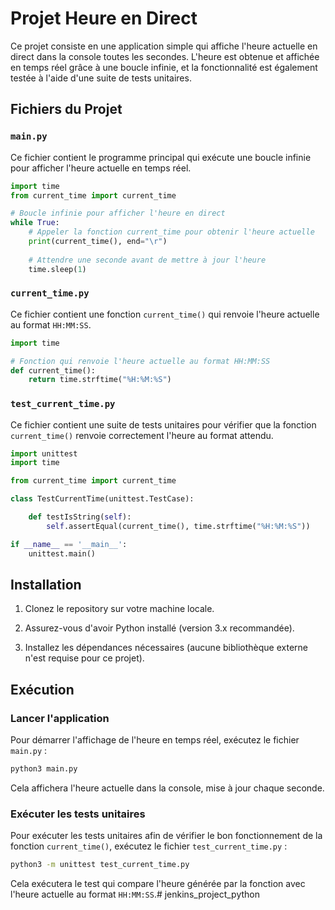 # Projet Heure en Direct

Ce projet consiste en une application simple qui affiche l'heure actuelle en direct dans la console toutes les secondes. L'heure est obtenue et affichée en temps réel grâce à une boucle infinie, et la fonctionnalité est également testée à l'aide d'une suite de tests unitaires.

## Fichiers du Projet

### `main.py`

Ce fichier contient le programme principal qui exécute une boucle infinie pour afficher l'heure actuelle en temps réel.

```python
import time
from current_time import current_time

# Boucle infinie pour afficher l'heure en direct
while True:
    # Appeler la fonction current_time pour obtenir l'heure actuelle
    print(current_time(), end="\r")
    
    # Attendre une seconde avant de mettre à jour l'heure
    time.sleep(1)
```

### `current_time.py`

Ce fichier contient une fonction `current_time()` qui renvoie l'heure actuelle au format `HH:MM:SS`.

```python
import time

# Fonction qui renvoie l'heure actuelle au format HH:MM:SS
def current_time():
    return time.strftime("%H:%M:%S")
```

### `test_current_time.py`

Ce fichier contient une suite de tests unitaires pour vérifier que la fonction `current_time()` renvoie correctement l'heure au format attendu.

```python
import unittest
import time

from current_time import current_time

class TestCurrentTime(unittest.TestCase):

    def testIsString(self):
        self.assertEqual(current_time(), time.strftime("%H:%M:%S"))

if __name__ == '__main__':
    unittest.main()
```

## Installation

1. Clonez le repository sur votre machine locale.

2. Assurez-vous d'avoir Python installé (version 3.x recommandée).

3. Installez les dépendances nécessaires (aucune bibliothèque externe n'est requise pour ce projet).

## Exécution

### Lancer l'application

Pour démarrer l'affichage de l'heure en temps réel, exécutez le fichier `main.py` :

```bash
python3 main.py
```

Cela affichera l'heure actuelle dans la console, mise à jour chaque seconde.

### Exécuter les tests unitaires

Pour exécuter les tests unitaires afin de vérifier le bon fonctionnement de la fonction `current_time()`, exécutez le fichier `test_current_time.py` :

```bash
python3 -m unittest test_current_time.py 
```

Cela exécutera le test qui compare l'heure générée par la fonction avec l'heure actuelle au format `HH:MM:SS`.# jenkins_project_python
